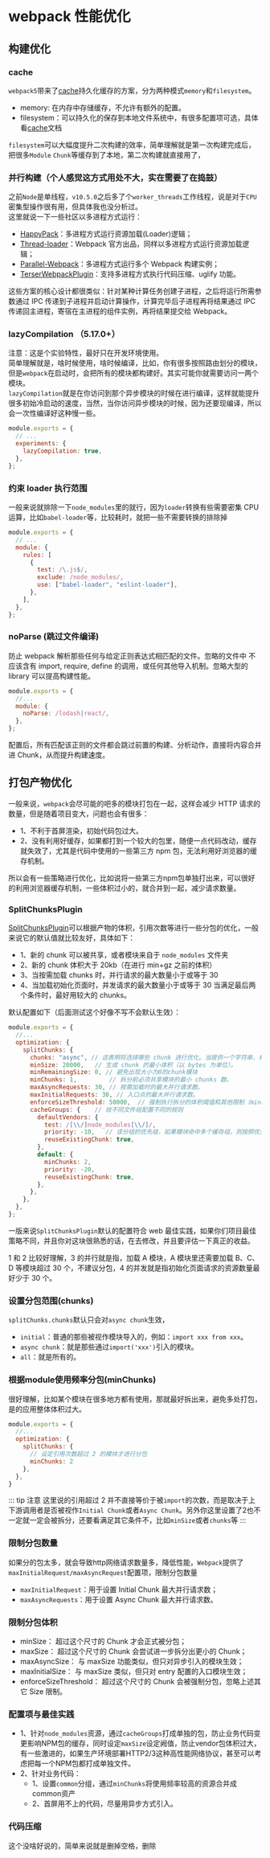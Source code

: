 # webpack 性能优化

## 构建优化

### cache

`webpack5`带来了[cache](https://webpack.docschina.org/configuration/cache/#cache)持久化缓存的方案，分为两种模式`memory`和`filesystem`。

- memory: 在内存中存储缓存，不允许有额外的配置。
- filesystem：可以持久化的保存到本地文件系统中，有很多配置项可选，具体看[cache](https://webpack.docschina.org/configuration/cache/#cache)文档

`filesystem`可以大幅度提升二次构建的效率，简单理解就是第一次构建完成后，把很多`Module` `Chunk`等缓存到了本地，第二次构建就直接用了，

### 并行构建（个人感觉这方式用处不大，实在需要了在捣鼓）

之前`Node`是单线程，`v10.5.0`之后多了个`worker_threads`工作线程，说是对于`CPU`密集型操作很有用，但具体我也没分析过。  
这里就说一下一些社区以多进程方式运行：

- [HappyPack](https://github.com/amireh/happypack)：多进程方式运行资源加载(Loader)逻辑；
- [Thread-loader](https://webpack.js.org/loaders/thread-loader/)：Webpack 官方出品，同样以多进程方式运行资源加载逻辑；
- [Parallel-Webpack](https://www.npmjs.com/package/parallel-webpack)：多进程方式运行多个 Webpack 构建实例；
- [TerserWebpackPlugin](https://www.npmjs.com/package/terser-webpack-plugin#terseroptions)：支持多进程方式执行代码压缩、uglify 功能。

这些方案的核心设计都很类似：针对某种计算任务创建子进程，之后将运行所需参数通过 IPC 传递到子进程并启动计算操作，计算完毕后子进程再将结果通过 IPC 传递回主进程，寄宿在主进程的组件实例，再将结果提交给 Webpack。

### lazyCompilation （5.17.0+）

注意：这是个实验特性，最好只在开发环境使用。  
简单理解就是，啥时候使用，啥时候编译，比如，你有很多按照路由划分的模块，但是`webpack`在启动时，会把所有的模块都构建好。其实可能你就需要访问一两个模块。  
`lazyCompilation`就是在你访问到那个异步模块的时候在进行编译，这样就能提升很多初始冷启动的速度，当然，当你访问异步模块的时候，因为还要现编译，所以会一次性编译好这种慢一些。

```js
module.exports = {
  // ...
  experiments: {
    lazyCompilation: true,
  },
};
```

### 约束 loader 执行范围

一般来说就排除一下`node_modules`里的就行，因为`loader`转换有些需要密集 CPU 运算，比如`babel-loader`等，比较耗时，就把一些不需要转换的排除掉

```js
module.exports = {
  // ...
  module: {
    rules: [
      {
        test: /\.js$/,
        exclude: /node_modules/,
        use: ["babel-loader", "eslint-loader"],
      },
    ],
  },
};
```

### noParse (跳过文件编译)

防止 webpack 解析那些任何与给定正则表达式相匹配的文件。忽略的文件中 不应该含有 import, require, define 的调用，或任何其他导入机制。忽略大型的 library 可以提高构建性能。

```js
module.exports = {
  //...
  module: {
    noParse: /lodash|react/,
  },
};
```

配置后，所有匹配该正则的文件都会跳过前置的构建、分析动作，直接将内容合并进 Chunk，从而提升构建速度。

## 打包产物优化

一般来说，`webpack`会尽可能的吧多的模块打包在一起，这样会减少 HTTP 请求的数量，但是随着项目变大，问题也会有很多：

- 1、不利于首屏渲染，初始代码包过大。
- 2、没有利用好缓存，如果都打到一个较大的包里，随便一点代码改动，缓存就失效了，尤其是代码中使用的一些第三方 npm 包，无法利用好浏览器的缓存机制。

所以会有一些策略进行优化，比如说将一些第三方npm包单独打出来，可以很好的利用浏览器缓存机制，一些体积过小的，就合并到一起，减少请求数量。
### SplitChunksPlugin

[SplitChunksPlugin](https://webpack.docschina.org/plugins/split-chunks-plugin/)可以根据产物的体积，引用次数等进行一些分包的优化，一般来说它的默认值就比较友好，具体如下：

- 1、新的 chunk 可以被共享，或者模块来自于 `node_modules` 文件夹
- 2、新的 chunk 体积大于 20kb（在进行 min+gz 之前的体积）
- 3、当按需加载 chunks 时，并行请求的最大数量小于或等于 30
- 4、当加载初始化页面时，并发请求的最大数量小于或等于 30
  当满足最后两个条件时，最好用较大的 chunks。

默认配置如下（后面测试这个好像不写不会默认生效）：

```js
module.exports = {
  //...
  optimization: {
    splitChunks: {
      chunks: "async", // 这表明将选择哪些 chunk 进行优化。当提供一个字符串，有效值为 all，async 和 initial。设置为 all 可能特别强大，因为这意味着 chunk 可以在异步和非异步 chunk 之间共享。
      minSize: 20000,   // 生成 chunk 的最小体积（以 bytes 为单位）。
      minRemainingSize: 0, // 避免出现大小为0的chunk模块
      minChunks: 1,         // 拆分前必须共享模块的最小 chunks 数。
      maxAsyncRequests: 30, // 按需加载时的最大并行请求数。
      maxInitialRequests: 30, // 入口点的最大并行请求数。
      enforceSizeThreshold: 50000,  // 强制执行拆分的体积阈值和其他限制（minRemainingSize，maxAsyncRequests，maxInitialRequests）将被忽略。
      cacheGroups: {    // 给不同文件组配置不同的规则
        defaultVendors: {
          test: /[\\/]node_modules[\\/]/,
          priority: -10,   // 该分组的优先级，如果模块命中多个缓存组，则按照优先级大小来分配
          reuseExistingChunk: true,
        },
        default: {
          minChunks: 2,
          priority: -20,
          reuseExistingChunk: true,
        },
      },
    },
  },
};
```

一版来说`SplitChunksPlugin`默认的配置符合 web 最佳实践，如果你们项目最佳策略不同，并且你对这块很熟悉的话，在去修改，并且要评估一下真正的收益。

1 和 2 比较好理解，3 的并行就是指，加载 A 模块，A 模块里还需要加载 B、C、D 等模块超过 30 个，不建议分包，4 的并发就是指初始化页面请求的资源数量最好少于 30 个。


### 设置分包范围(chunks)
`splitChunks.chunks`默认只会对`async chunk`生效，
- `initial`：普通的那些被视作模块导入的，例如：`import xxx from xxx`。
- `async chunk`：就是那些通过`import('xxx')`引入的模块。
- `all`：就是所有的。

### 根据module使用频率分包(minChunks)
很好理解，比如某个模块在很多地方都有使用，那就最好拆出来，避免多处打包，是的应用整体体积过大。  
```js
module.exports = {
  //...
  optimization: {
    splitChunks: {
      // 设定引用次数超过 2 的模块才进行分包
      minChunks: 2
    },
  },
}
```
::: tip 注意
这里说的引用超过 2 并不直接等价于被`import`的次数，而是取决于上下游调用者是否被视作`Initial Chunk`或者`Async Chunk`。另外你这里设置了2也不一定就一定会被拆分，还要看满足其它条件不，比如`minSize`或者`chunks`等
:::

### 限制分包数量
如果分的包太多，就会导致http网络请求数量多，降低性能，`Webpack`提供了`maxInitialRequest/maxAsyncRequest`配置项，限制分包数量
- `maxInitialRequest`：用于设置 Initial Chunk 最大并行请求数；
- `maxAsyncRequests`：用于设置 Async Chunk 最大并行请求数。

### 限制分包体积
- minSize： 超过这个尺寸的 Chunk 才会正式被分包；
- maxSize： 超过这个尺寸的 Chunk 会尝试进一步拆分出更小的 Chunk；
- maxAsyncSize： 与 maxSize 功能类似，但只对异步引入的模块生效；
- maxInitialSize： 与 maxSize 类似，但只对 entry 配置的入口模块生效；
- enforceSizeThreshold： 超过这个尺寸的 Chunk 会被强制分包，忽略上述其它 Size 限制。

### 配置项与最佳实践
- 1、针对`node_modules`资源，通过`cacheGroups`打成单独的包，防止业务代码变更影响NPM包的缓存，同时设定`maxSize`设定阙值，防止vendor包体积过大，有一些激进的，如果生产环境部署HTTP2/3这种高性能网络协议，甚至可以考虑把每一个NPM包都打成单独文件。
- 2、针对业务代码：
  - 1、设置`common`分组，通过`minChunks`将使用频率较高的资源合并成common资产
  - 2、首屏用不上的代码，尽量用异步方式引入。


### 代码压缩
这个没啥好说的，简单来说就是删掉空格，删除